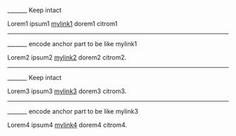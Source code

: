 _______ Keep intact

Lorem1 ipsum1 [mylink1](https://github.com/kaktusztea/szilankrpg/blob/master/md/010_karakteralkotas.md#fejl%C5%91d%C3%A9s) dorem1 citrom1

---

_______ encode anchor part to be like mylink1

Lorem2 ipsum2 [mylink2](https://github.com/kaktusztea/szilankrpg/blob/master/md/010_karakteralkotas.md#fejlődés) dorem2 citrom2.

---
_______ Keep intact

Lorem3 ipsum3 [mylink3](#fejl%C5%91d%C3%A9s) dorem3 citrom3.

---
_______ encode anchor part to be like mylink3

Lorem4 ipsum4 [mylink4](#fejlődés) dorem4 citrom4.
